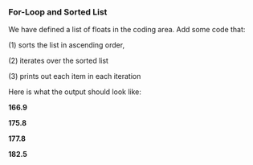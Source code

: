 ### For-Loop and Sorted List
We have defined a list of floats in the coding area. Add some code that:

(1) sorts the list in ascending order,

(2) iterates over the sorted list

(3) prints out each item in each iteration

Here is what the output should look like:

**166.9**

**175.8**

**177.8**

**182.5**